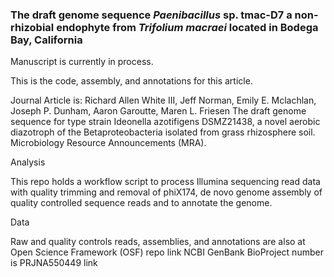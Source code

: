 ###  The draft genome sequence *Paenibacillus* sp. tmac-D7 a non-rhizobial endophyte from *Trifolium macraei* located in Bodega Bay, California 

Manuscript is currently in process.

This is the code, assembly, and annotations for this article. 

Journal Article is: Richard Allen White III, Jeff Norman, Emily E. Mclachlan, Joseph P. Dunham, Aaron Garoutte, Maren L. Friesen The draft genome sequence for type strain Ideonella azotifigens DSMZ21438, a novel aerobic diazotroph of the Betaproteobacteria isolated from grass rhizosphere soil. Microbiology Resource Announcements (MRA).

Analysis

This repo holds a workflow script to process Illumina sequencing read data with quality trimming and removal of phiX174, de novo genome assembly of quality controlled sequence reads and to annotate the genome.

Data

Raw and quality controls reads, assemblies, and annotations are also at Open Science Framework (OSF) repo link
NCBI GenBank BioProject number is PRJNA550449 link
